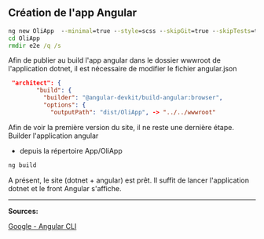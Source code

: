 ﻿## Création de l'app Angular

```bat
ng new OliApp  --minimal=true --style=scss --skipGit=true --skipTests=true
cd OliApp
rmdir e2e /q /s
````

Afin de publier au build l'app angular dans le dossier wwwroot de l'application dotnet, il est nécessaire de modifier le fichier angular.json

```json
 "architect": {
        "build": {
          "builder": "@angular-devkit/build-angular:browser",
          "options": {
            "outputPath": "dist/OliApp", -> "../../wwwroot"
````


Afin de voir la première version du site, il ne reste une dernière étape. Builder l'application angular

- depuis la répertoire App/OliApp
```cmd
ng build
````

A présent, le site (dotnet + angular) est prêt. Il suffit de lancer l'application dotnet et le front Angular s'affiche.

----
**Sources:**

[Google - Angular CLI](https://angular.io/cli/)


